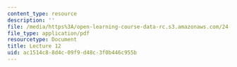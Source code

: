 ```yaml
---
content_type: resource
description: ''
file: /media/https%3A/open-learning-course-data-rc.s3.amazonaws.com/24-914-language-variation-and-change-spring-2019/ac1514c88d4c09f9d48c3f0b446c955b_MIT24_914s19_lec12.pdf
file_type: application/pdf
resourcetype: Document
title: Lecture 12
uid: ac1514c8-8d4c-09f9-d48c-3f0b446c955b
---
```

